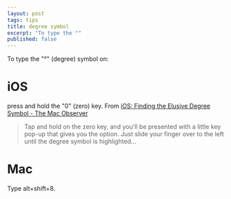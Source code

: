 ```yaml
---
layout: post
tags: tips
title: degree symbol
excerpt: "To type the °" 
published: false
---
```


To type the "°" (degree) symbol on:

# iOS

press and hold the "0" (zero) key.  From [iOS: Finding the Elusive Degree Symbol - The Mac Observer](http://www.macobserver.com/tmo/article/ios-the-elusive-degree-symbol)

> Tap and hold on the zero key, and you'll be presented with a little key pop-up that gives you the option. Just slide your finger over to the left until the degree symbol is highlighted...

# Mac

Type alt+shift+8.
